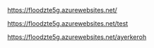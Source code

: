 https://floodzte5g.azurewebsites.net/


https://floodzte5g.azurewebsites.net/test

https://floodzte5g.azurewebsites.net/ayerkeroh
